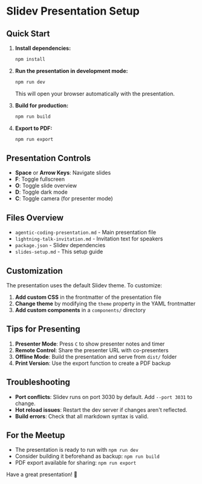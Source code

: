 # Slidev Presentation Setup

## Quick Start

1. **Install dependencies:**
   ```bash
   npm install
   ```

2. **Run the presentation in development mode:**
   ```bash
   npm run dev
   ```
   This will open your browser automatically with the presentation.

3. **Build for production:**
   ```bash
   npm run build
   ```

4. **Export to PDF:**
   ```bash
   npm run export
   ```

## Presentation Controls

- **Space** or **Arrow Keys**: Navigate slides
- **F**: Toggle fullscreen
- **O**: Toggle slide overview
- **D**: Toggle dark mode
- **C**: Toggle camera (for presenter mode)

## Files Overview

- `agentic-coding-presentation.md` - Main presentation file
- `lightning-talk-invitation.md` - Invitation text for speakers
- `package.json` - Slidev dependencies
- `slides-setup.md` - This setup guide

## Customization

The presentation uses the default Slidev theme. To customize:

1. **Add custom CSS** in the frontmatter of the presentation file
2. **Change theme** by modifying the `theme` property in the YAML frontmatter
3. **Add custom components** in a `components/` directory

## Tips for Presenting

1. **Presenter Mode**: Press `C` to show presenter notes and timer
2. **Remote Control**: Share the presenter URL with co-presenters
3. **Offline Mode**: Build the presentation and serve from `dist/` folder
4. **Print Version**: Use the export function to create a PDF backup

## Troubleshooting

- **Port conflicts**: Slidev runs on port 3030 by default. Add `--port 3031` to change.
- **Hot reload issues**: Restart the dev server if changes aren't reflected.
- **Build errors**: Check that all markdown syntax is valid.

## For the Meetup

- The presentation is ready to run with `npm run dev`
- Consider building it beforehand as backup: `npm run build`
- PDF export available for sharing: `npm run export`

Have a great presentation! 🚀